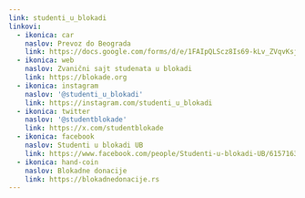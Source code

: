 ```yaml
---
link: studenti_u_blokadi
linkovi:
  - ikonica: car
    naslov: Prevoz do Beograda
    link: https://docs.google.com/forms/d/e/1FAIpQLScz8Is69-kLv_ZVqvKsjLabFQfNu2_JqW6PZR8lINdLJK4ZEg/viewform?usp=sharin
  - ikonica: web
    naslov: Zvanični sajt studenata u blokadi
    link: https://blokade.org
  - ikonica: instagram
    naslov: '@studenti_u_blokadi'
    link: https://instagram.com/studenti_u_blokadi
  - ikonica: twitter
    naslov: '@studentblokade'
    link: https://x.com/studentblokade
  - ikonica: facebook
    naslov: Studenti u blokadi UB
    link: https://www.facebook.com/people/Studenti-u-blokadi-UB/61571631694236/
  - ikonica: hand-coin
    naslov: Blokadne donacije
    link: https://blokadnedonacije.rs
---
```


